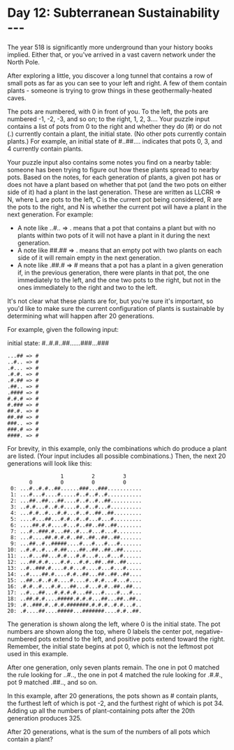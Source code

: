 # Day 12: Subterranean Sustainability ---
  
  The year 518 is significantly more underground than your history books implied. Either that, or you've arrived in a vast cavern network under the North Pole.
  
  After exploring a little, you discover a long tunnel that contains a row of small pots as far as you can see to your left and right. A few of them contain plants - someone is trying to grow things in these geothermally-heated caves.
  
  The pots are numbered, with 0 in front of you. To the left, the pots are numbered -1, -2, -3, and so on; to the right, 1, 2, 3.... Your puzzle input contains a list of pots from 0 to the right and whether they do (#) or do not (.) currently contain a plant, the initial state. (No other pots currently contain plants.) For example, an initial state of #..##.... indicates that pots 0, 3, and 4 currently contain plants.
  
  Your puzzle input also contains some notes you find on a nearby table: someone has been trying to figure out how these plants spread to nearby pots. Based on the notes, for each generation of plants, a given pot has or does not have a plant based on whether that pot (and the two pots on either side of it) had a plant in the last generation. These are written as LLCRR => N, where L are pots to the left, C is the current pot being considered, R are the pots to the right, and N is whether the current pot will have a plant in the next generation. For example:
  
  - A note like ..#.. => . means that a pot that contains a plant but with no plants within two pots of it will not have a plant in it during the next generation.
  - A note like ##.## => . means that an empty pot with two plants on each side of it will remain empty in the next generation.
  - A note like .##.# => # means that a pot has a plant in a given generation if, in the previous generation, there were plants in that pot, the one immediately to the left, and the one two pots to the right, but not in the ones immediately to the right and two to the left.
  
  It's not clear what these plants are for, but you're sure it's important, so you'd like to make sure the current configuration of plants is sustainable by determining what will happen after 20 generations.
  
  For example, given the following input:
  
  initial state: #..#.#..##......###...###
  ```
  ...## => #
  ..#.. => #
  .#... => #
  .#.#. => #
  .#.## => #
  .##.. => #
  .#### => #
  #.#.# => #
  #.### => #
  ##.#. => #
  ##.## => #
  ###.. => #
  ###.# => #
  ####. => #
  ```
  For brevity, in this example, only the combinations which do produce a plant are listed. (Your input includes all possible combinations.) Then, the next 20 generations will look like this:
  ```
                   1         2         3     
         0         0         0         0     
   0: ...#..#.#..##......###...###...........
   1: ...#...#....#.....#..#..#..#...........
   2: ...##..##...##....#..#..#..##..........
   3: ..#.#...#..#.#....#..#..#...#..........
   4: ...#.#..#...#.#...#..#..##..##.........
   5: ....#...##...#.#..#..#...#...#.........
   6: ....##.#.#....#...#..##..##..##........
   7: ...#..###.#...##..#...#...#...#........
   8: ...#....##.#.#.#..##..##..##..##.......
   9: ...##..#..#####....#...#...#...#.......
  10: ..#.#..#...#.##....##..##..##..##......
  11: ...#...##...#.#...#.#...#...#...#......
  12: ...##.#.#....#.#...#.#..##..##..##.....
  13: ..#..###.#....#.#...#....#...#...#.....
  14: ..#....##.#....#.#..##...##..##..##....
  15: ..##..#..#.#....#....#..#.#...#...#....
  16: .#.#..#...#.#...##...#...#.#..##..##...
  17: ..#...##...#.#.#.#...##...#....#...#...
  18: ..##.#.#....#####.#.#.#...##...##..##..
  19: .#..###.#..#.#.#######.#.#.#..#.#...#..
  20: .#....##....#####...#######....#.#..##.
 ```
  The generation is shown along the left, where 0 is the initial state. The pot numbers are shown along the top, where 0 labels the center pot, negative-numbered pots extend to the left, and positive pots extend toward the right. Remember, the initial state begins at pot 0, which is not the leftmost pot used in this example.
  
  After one generation, only seven plants remain. The one in pot 0 matched the rule looking for ..#.., the one in pot 4 matched the rule looking for .#.#., pot 9 matched .##.., and so on.
  
  In this example, after 20 generations, the pots shown as # contain plants, the furthest left of which is pot -2, and the furthest right of which is pot 34. Adding up all the numbers of plant-containing pots after the 20th generation produces 325.
  
  After 20 generations, what is the sum of the numbers of all pots which contain a plant?